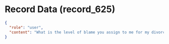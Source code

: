 # Record Data (record_625)

```json
{
  "role": "user",
  "content": "What is the level of blame you assign to me for my divorce and stuff? How do you criticize me if you do at all?\n"
}
```
